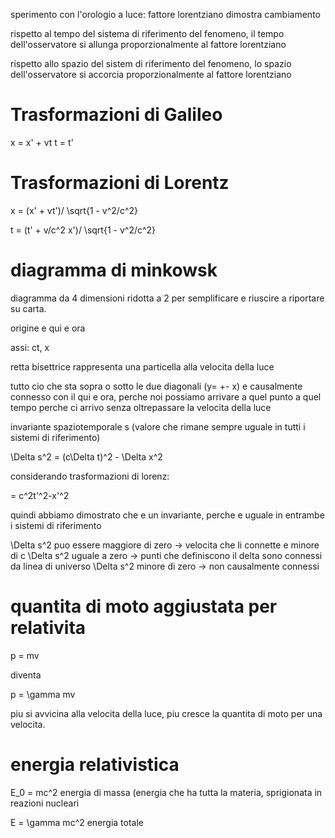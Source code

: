 sperimento con l'orologio a luce: fattore lorentziano dimostra cambiamento

rispetto al tempo del sistema di riferimento del fenomeno, il tempo dell'osservatore si allunga proporzionalmente al fattore lorentziano

rispetto allo spazio del sistem di riferimento del fenomeno, lo spazio dell'osservatore si accorcia proporzionalmente al fattore lorentziano

# Trasformazioni di Galileo

x = x' + vt
t = t'

# Trasformazioni di Lorentz

x = (x' + vt')/ \sqrt{1 - v^2/c^2}

t = (t' + v/c^2 x')/ \sqrt{1 - v^2/c^2}

# diagramma di minkowsk

diagramma da 4 dimensioni ridotta a 2 per semplificare e riuscire a riportare su carta.

origine e qui e ora

assi: ct, x

retta bisettrice rappresenta una particella alla velocita della luce

tutto cio che sta sopra o sotto le due diagonali (y= +- x) e causalmente connesso con il qui e ora, perche noi possiamo arrivare a quel punto a quel tempo perche ci arrivo senza oltrepassare la velocita della luce

invariante spaziotemporale s
(valore che rimane sempre uguale in tutti i sistemi di riferimento)

\Delta s^2 = (c\Delta t)^2 - \Delta x^2

considerando trasformazioni di lorenz:

= c^2t'^2-x'^2

quindi abbiamo dimostrato che e un invariante, perche e uguale in entrambe i sistemi di riferimento

\Delta s^2 puo essere maggiore di zero -> velocita che li connette e minore di c
\Delta s^2 uguale a zero -> punti che definiscono il delta sono connessi da linea di universo
\Delta s^2 minore di zero -> non causalmente connessi

# quantita di moto aggiustata per relativita

p = mv

diventa

p = \gamma mv

piu si avvicina alla velocita della luce, piu cresce la quantita di moto per una velocita.

# energia relativistica

E_0 = mc^2 energia di massa (energia che ha tutta la materia, sprigionata in reazioni nucleari

E = \gamma mc^2 energia totale

